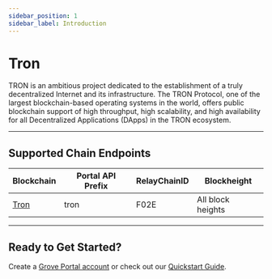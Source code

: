 ```yaml
---
sidebar_position: 1
sidebar_label: Introduction
---
```


# Tron

TRON is an ambitious project dedicated to the establishment of a truly decentralized Internet and its
infrastructure. The TRON Protocol, one of the largest blockchain-based operating systems in the
world, offers public blockchain support of high throughput, high scalability, and high availability for all Decentralized Applications (DApps) in the TRON ecosystem. 

---

## Supported Chain Endpoints

| Blockchain                                   | Portal API Prefix | RelayChainID | Blockheight         |
| -------------------------------------------- | ----------------- | ------------ | ------------------- |
| [Tron](./endpoints/tron) | tron   | F02E         | All block heights |

---

## Ready to Get Started?

Create a [Grove Portal account](https://portal.grove.city) or check out our [Quickstart Guide](/guides/getting-started/quickstart).
